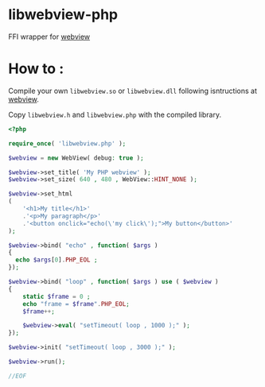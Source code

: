 # libwebview-php
FFI wrapper for [webview](https://github.com/webview/webview)

# How to :

Compile your own `libwebview.so` or `libwebview.dll` following isntructions at [webview](https://github.com/webview/webview).

Copy `libwebview.h` and `libwebview.php` with the compiled library.

```PHP
<?php

require_once( 'libwebview.php' );

$webview = new WebView( debug: true );

$webview->set_title( 'My PHP webview' );
$webview->set_size( 640 , 480 , WebView::HINT_NONE );

$webview->set_html
(
	'<h1>My title</h1>'
	.'<p>My paragraph</p>'
	.'<button onclick="echo(\'my click\');">My button</button>'
);

$webview->bind( "echo" , function( $args )
{
  echo $args[0].PHP_EOL ;
});

$webview->bind( "loop" , function( $args ) use ( $webview )
{
	static $frame = 0 ;
	echo "frame = $frame".PHP_EOL;
	$frame++;

	$webview->eval( "setTimeout( loop , 1000 );" );
});

$webview->init( "setTimeout( loop , 3000 );" );

$webview->run();

//EOF
```
